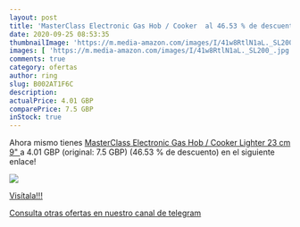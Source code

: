 ```yaml
---
layout: post
title: 'MasterClass Electronic Gas Hob / Cooker  al 46.53 % de descuento'
date: 2020-09-25 08:53:35
thumbnailImage: 'https://m.media-amazon.com/images/I/41w8RtlN1aL._SL200_.jpg'
images: [ 'https://m.media-amazon.com/images/I/41w8RtlN1aL._SL200_.jpg' ]
comments: true
category: ofertas
author: ring
slug: B002AT1F6C
description:
actualPrice: 4.01 GBP
comparePrice: 7.5 GBP
inStock: true
---
```


Ahora mismo tienes [MasterClass Electronic Gas Hob / Cooker Lighter  23 cm  9" ](https://www.amazon.com/dp/B002AT1F6C/?tag=redken08-20) a 4.01 GBP (original: 7.5 GBP) (46.53 %  de descuento) en el siguiente enlace!

[![](https://m.media-amazon.com/images/I/41w8RtlN1aL._SL200_.jpg)](https://www.amazon.com/dp/B002AT1F6C/?tag=redken08-20)

[Visítala!!!](https://www.amazon.com/dp/B002AT1F6C/?tag=redken08-20)

[Consulta otras ofertas en nuestro canal de telegram](https://t.me/s/ofertas25)
